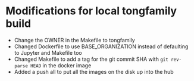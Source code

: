 Modifications for local tongfamily build
========================================

- Change the OWNER in the Makefile to tongfamily
- Changed Dockerfile to use BASE_ORGANIZATION instead of defaulting to Jupyter and
Makefile too
- Changed Makefile to add a tag for the git commit SHA with `git rev-parse HEAD`
  in the docker image
- Added a push all to put all the images on the disk up into the hub

